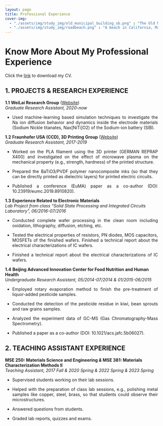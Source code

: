 ```yaml
---
layout: page
title: Professional Experience
cover-img: 
  - "./assets/img/study_img/old_municipal_building_sb.png" : "The Old Municipal Building @Santa Barbara, CA, Aug 2016"
  - "./assets/img/study_img/roadbeach.png" : "A beach in California, May 2017"
---
```


# Know More About My Professional Experience
<p style="text-align: justify"> </p>
<p style="text-align: justify"> </p>
<p style="text-align: justify"> Click the <a href="https://drive.google.com/file/d/1Ope99ZBIZ2xICd_krYKEsK2I6nurJ6os/view?usp=drive_link">link</a> to download my CV.</p>



## 1. PROJECTS & RESEARCH EXPERIENCE
<p style="text-align: justify"> </p>

**1.1** **WeiLai Research Group** ([Website](https://weilaigroup.org/))<br /> 
_Graduate Research Assistant, 2020-now_
* <p style="text-align: justify"> Used machine-learning based simulation techniques to investigate the Na ion diffusion behavior and dynamics inside the electrode materials (Sodium Nickle titanates, Nax[NiTi]O2) of the Sodium-ion battery (SIB). </p>
<p style="text-align: justify"> </p>
<p style="text-align: justify"> </p>


**1.2** **Fraunhofer USA (CCD), 3D Printing Group** ([Website](https://www.egr.msu.edu/fraunhofer-usa-cmw/group-members))<br /> 
_Graduate Research Assistant, 2017-2019_
* <p style="text-align: justify"> Worked on the PLA filament using the 3D printer (GERMAN REPRAP X400) and investigated on the effect of microwave plasma on the mechanical property (e.g., strength, hardness) of the printed structure. </p>
* <p style="text-align: justify"> Prepared the BaTiO3/PVDF polymer nanocomposite inks (so that they can be directly printed as dielectric layers) for printed electric circuits. </p>
* <p style="text-align: justify"> Published a conference (EuMA) paper as a co-author (DOI: 10.23919/eumc.2019.8910820). </p>
<p style="text-align: justify"> </p>
<p style="text-align: justify"> </p>


**1.3** **Experience Related to Electronic Materials** <br /> 
_Lab Project from class “Solid State Processing and Integrated Circuits Laboratory”, 06/2016-07/2016_
* <p style="text-align: justify"> Conducted complete wafer processing in the clean room including oxidation, lithography, diffusion, etching, etc. </p>
* <p style="text-align: justify"> Tested the electrical properties of resistors, PN diodes, MOS capacitors, MOSFETs of the finished wafers. Finished a technical report about the electrical characterizations of IC wafers. </p>
* <p style="text-align: justify"> Finished a technical report about the electrical characterizations of IC wafers. </p>
<p style="text-align: justify"> </p>
<p style="text-align: justify"> </p>


**1.4** **Beijing Advanced Innovation Center for Food Nutrition and Human Health** <br /> 
_Undergraduate Research Assistant, 05/2014-07/2014 & 01/2015-06/2015_
* <p style="text-align: justify"> Employed rotary evaporation method to finish the pre-treatment of liquor-added pesticide samples. </p>
* <p style="text-align: justify"> Conducted the detection of the pesticide residue in kiwi, bean sprouts and raw grains samples. </p>
* <p style="text-align: justify"> Analyzed the experiment data of GC-MS (Gas Chromatography-Mass Spectrometry). </p>
* <p style="text-align: justify"> Published a paper as a co-author (DOI: 10.1021/acs.jafc.5b06027). </p>
<p style="text-align: justify"> </p>
<p style="text-align: justify"> </p>



## 2. TEACHING ASSISTANT EXPERIENCE
<p style="text-align: justify"> </p>

**MSE 250: Materials Science and Engineering _&_ MSE 381: Materials Characterization Methods II** <br /> 
_Teaching Assistant, 2017 Fall & 2020 Spring & 2022 Spring & 2023 Spring_
* <p style="text-align: justify"> Supervised students working on their lab sessions. </p>
* <p style="text-align: justify"> Helped with the preparation of class lab sessions, e.g., polishing metal samples like copper, steel, brass, so that students could observe their microstructures. </p>
* <p style="text-align: justify"> Answered questions from students. </p>
* <p style="text-align: justify"> Graded lab reports, quizzes and exams. </p>



